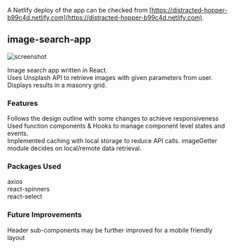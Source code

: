 A Netlify deploy of the app can be checked from [https://distracted-hopper-b99c4d.netlify.com](https://distracted-hopper-b99c4d.netlify.com).

## image-search-app

![screenshot](https://nimbus-screenshots.s3.amazonaws.com/s/5d1252b1bc5dc86089bf54f257102942.png  "screenshot")

Image search app written in React. <br>
Uses Unsplash API to retrieve images with given parameters from user. Displays results in a masonry grid.

### Features

Follows the design outline with some changes to achieve responsiveness <br>
Used function components & Hooks to manage component level states and events.<br>
Implemented caching with local storage to reduce API calls. imageGetter module decides on local/remote data retrieval.<br>

### Packages Used

axios<br>
react-spinners<br>
react-select<br>

### Future Improvements

Header sub-components may be further improved for a mobile friendly layout
